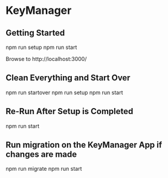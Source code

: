 # KeyManager

## Getting Started

npm run setup
npm run start

Browse to http://localhost:3000/

## Clean Everything and Start Over

npm run startover
npm run setup
npm run start

## Re-Run After Setup is Completed

npm run start

## Run migration on the KeyManager App if changes are made

npm run migrate
npm run start
